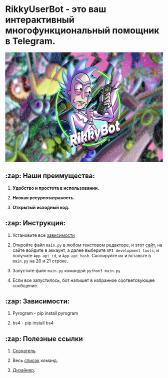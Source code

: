 # RikkyUserBot - это ваш интерактивный многофункциональный помощник в Telegram.
<img src="small_ava.jpg" alt="small_ava" style="width:600px;height:350px;">

<h2>:zap: Наши преимущества: </h2>

 1. **Удобство и простота в использовании.**

 2. **Низкая ресурсозатраность.**

 3. **Открытый исходный код.**  
 
 <h2>:zap: Инструкция: </h2>
 
 1. Установите все [зависимости](https://github.com/BeanDx/RikkyUserBot/edit/main/README.md#zap-%D0%B7%D0%B0%D0%B2%D0%B8%D1%81%D0%B8%D0%BC%D0%BE%D1%81%D1%82%D0%B8-)
 
 2. Откройте файл `main.py` в любом текстовом редакторе, и этот [сайт](https://my.telegram.org/auth), на сайте войдите в аккаунт, а далее выберите `API development tools`, и получите `App api_id`, и `App api_hash`. Скопируйте их и вставьте в `main.py` на 20 и 21 строке.
 
 3. Запустите файл `main.py` командой `python3 main.py`
 
 4. Если все запустилось, бот напишет в избранное соответсвующее сообщение.
 
<h2>:zap: Зависимости: </h2>

1. Pyrogram - pip install pyrogram 

2. bs4 - pip install bs4

<h2>:zap: Полезные ссылки</h2>

1. [Создатель](https://t.me/PearDe).

2. Весь [список](https://telegra.ph/AKTUALNYJ-SPISOK-KOMAND-RikkyUserBot-11-28) команд.

3. [Дизайнер](https://t.me/kipt_kate).
